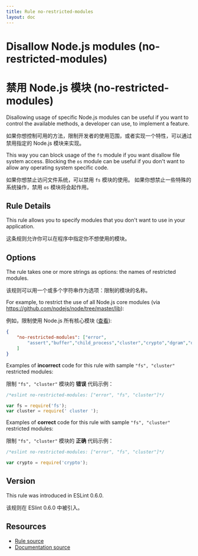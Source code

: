 ```yaml
---
title: Rule no-restricted-modules
layout: doc
---
```

<!-- Note: No pull requests accepted for this file. See README.md in the root directory for details. -->

# Disallow Node.js modules (no-restricted-modules)

# 禁用 Node.js 模块 (no-restricted-modules)

Disallowing usage of specific Node.js modules can be useful if you want to control the available methods, a developer can use, to implement a feature.

如果你想控制可用的方法，限制开发者的使用范围，或者实现一个特性，可以通过禁用指定的 Node.js 模块来实现。 

This way you can block usage of the `fs` module if you want disallow file system access.
Blocking the `os` module can be useful if you don't want to allow any operating system specific code.

如果你想禁止访问文件系统，可以禁用 `fs` 模块的使用。
如果你想禁止一些特殊的系统操作，禁用 `os` 模块将会起作用。

## Rule Details

This rule allows you to specify modules that you don't want to use in your application.

这条规则允许你可以在程序中指定你不想使用的模块。

## Options

The rule takes one or more strings as options: the names of restricted modules.

该规则可以用一个或多个字符串作为选项：限制的模块的名称。

For example, to restrict the use of all Node.js core modules (via https://github.com/nodejs/node/tree/master/lib):

例如，限制使用 Node.js 所有核心模块 ([查看](https://github.com/nodejs/node/tree/master/lib)):

```json
{
    "no-restricted-modules": ["error",
        "assert","buffer","child_process","cluster","crypto","dgram","dns","domain","events","freelist","fs","http","https","module","net","os","path","punycode","querystring","readline","repl","smalloc","stream","string_decoder","sys","timers","tls","tracing","tty","url","util","vm","zlib"
    ]
}
```

Examples of **incorrect** code for this rule with sample `"fs", "cluster"` restricted modules:

限制 `"fs", "cluster"` 模块的 **错误** 代码示例：

```js
/*eslint no-restricted-modules: ["error", "fs", "cluster"]*/

var fs = require('fs');
var cluster = require(' cluster ');
```

Examples of **correct** code for this rule with sample `"fs", "cluster"` restricted modules:

限制 `"fs", "cluster"` 模块的 **正确** 代码示例：

```js
/*eslint no-restricted-modules: ["error", "fs", "cluster"]*/

var crypto = require('crypto');
```

## Version

This rule was introduced in ESLint 0.6.0.

该规则在 ESlint 0.6.0 中被引入。

## Resources

* [Rule source](https://github.com/eslint/eslint/tree/master/lib/rules/no-restricted-modules.js)
* [Documentation source](https://github.com/eslint/eslint/tree/master/docs/rules/no-restricted-modules.md)
